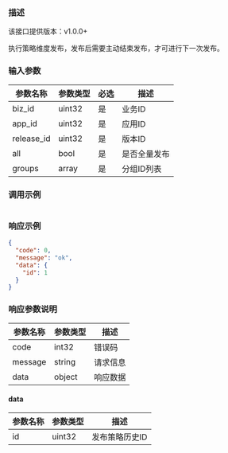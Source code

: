 ### 描述
该接口提供版本：v1.0.0+
 

执行策略维度发布，发布后需要主动结束发布，才可进行下一次发布。

### 输入参数
| 参数名称     | 参数类型     | 必选   | 描述             |
| ------------ | ------------ | ------ | ---------------- |
| biz_id         | uint32       | 是     | 业务ID     |
| app_id         | uint32       | 是     | 应用ID     |
| release_id     | uint32       | 是     | 版本ID     |
| all            | bool         | 是     | 是否全量发布     |
| groups         | array       | 是     | 分组ID列表     |


### 调用示例
```json
```

### 响应示例
```json
{
  "code": 0,
  "message": "ok",
  "data": {
    "id": 1
  }
}
```

### 响应参数说明
| 参数名称     | 参数类型   | 描述                           |
| ------------ | ---------- | ------------------------------ |
|      code        |      int32      |            错误码                   |
|      message        |      string      |         请求信息                  |
|       data       |      object      |            响应数据                  |

#### data
| 参数名称     | 参数类型   | 描述                           |
| ------------ | ---------- | ------------------------------ |
|      id        |      uint32      |            发布策略历史ID                    |

